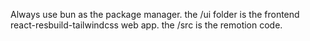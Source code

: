 Always use bun as the package manager.
the /ui folder is the frontend react-resbuild-tailwindcss web app.
the /src is the remotion code.